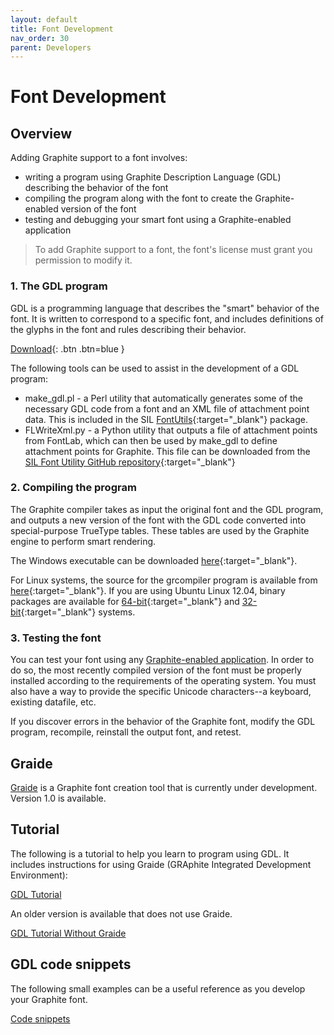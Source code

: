 ```yaml
---
layout: default
title: Font Development
nav_order: 30
parent: Developers
---
```


# Font Development

## Overview

Adding Graphite support to a font involves:

* writing a program using Graphite Description Language (GDL) describing the behavior of the font
* compiling the program along with the font to create the Graphite-enabled version of the font
* testing and debugging your smart font using a Graphite-enabled application

> To add Graphite support to a font, the font's license must grant you permission to modify it.

### 1. The GDL program

GDL is a programming language that describes the "smart" behavior of the font. It is written to correspond to a specific font, and includes definitions of the glyphs in the font and rules describing their behavior.

[Download](GDL.pdf){: .btn .btn=blue }

The following tools can be used to assist in the development of a GDL program:

* make_gdl.pl - a Perl utility that automatically generates some of the necessary GDL code from a font and an XML file of attachment point data. This is included in the SIL [FontUtils](https://scripts.sil.org/FontUtils){:target="_blank"} package.
* FLWriteXml.py - a Python utility that outputs a file of attachment points from FontLab, which can then be used by make_gdl to define attachment points for Graphite. This file can be downloaded from the [SIL Font Utility GitHub repository](https://github.com/silnrsi/pysilfont/tree/master/scripts){:target="_blank"}

### 2. Compiling the program

The Graphite compiler takes as input the original font and the GDL program, and outputs a new version of the font with the GDL code converted into special-purpose TrueType tables. These tables are used by the Graphite engine to perform smart rendering.

The Windows executable can be downloaded [here](https://scripts.sil.org/GraphiteCompilerDownload){:target="_blank"}.

For Linux systems, the source for the grcompiler program is available from [here](http://sourceforge.net/projects/silgraphite/files/grcompiler){:target="_blank"}. If you are using Ubuntu Linux 12.04, binary packages are available for [64-bit](http://packages.sil.org/ubuntu/pool/main/g/grcompiler/grcompiler_4.2-1+precise1_amd64.deb){:target="_blank"} and [32-bit](http://packages.sil.org/ubuntu/pool/main/g/grcompiler/grcompiler_4.2-1+precise1_i386.deb){:target="_blank"} systems.

### 3. Testing the font

You can test your font using any [Graphite-enabled application](graphite_apps). In order to do so, the most recently compiled version of the font must be properly installed according to the requirements of the operating system. You must also have a way to provide the specific Unicode characters--a keyboard, existing datafile, etc.

If you discover errors in the behavior of the Graphite font, modify the GDL program, recompile, reinstall the output font, and retest.

## Graide

[Graide](graide) is a Graphite font creation tool that is currently under development. Version 1.0 is available.

## Tutorial

The following is a tutorial to help you learn to program using GDL. It includes instructions for using Graide (GRAphite Integrated Development Environment):

[GDL Tutorial](graide_tutorial)

An older version is available that does not use Graide.

[GDL Tutorial Without Graide](graphite_tutorial_wo_graide)

## GDL code snippets

The following small examples can be a useful reference as you develop your Graphite font.

[Code snippets](graphite_codeSnippets)